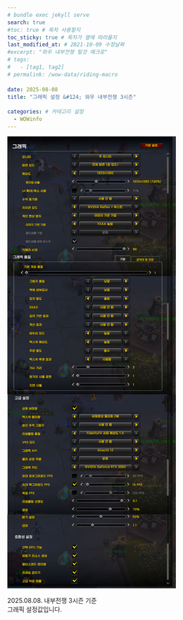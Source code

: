```yaml
---
# bundle exec jekyll serve
search: true
#toc: true # 목차 사용할지
toc_sticky: true # 목차가 옆에 따라올지
last_modified_at: # 2021-10-09 수정날짜
#excerpt: "와우 내부전쟁 탈것 매크로"
# tags:
#   - [tag1, tag2]
# permalink: /wow-data/riding-macro

date: 2025-08-08
title: "그래픽 설정 &#124; 와우 내부전쟁 3시즌"

categories: # 카테고리 설정
  - WOWinfo
---
```

![alt text](/assets/img/wow/wowinfo/2025-08-08-wowinfo-graphic/1.webp)

2025.08.08. 내부전쟁 3시즌 기준  
그래픽 설정값입니다.